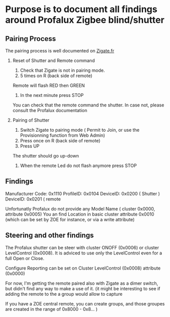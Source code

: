 # Purpose is to document all findings around Profalux Zigbee blind/shutter


## Pairing Process

The pairing process is well documented on [Zigate.fr]( https://zigate.fr/2018/02/03/association-des-volets-profalux-a-la-zigate/ )

1. Reset of Shutter and Remote command

   1. Check that Zigate is not in pairing mode.
   1. 5 times on R (back side of remote)
   
   Remote will flash RED then GREEN
   
   1. In the next minute press STOP
   
   You can check that the remote command the shutter. In case not, please consult the Profalux documentation
   
1. Pairing of Shutter
   1. Switch Zigate to pairing mode ( Permit to Join, or use the Provisionning function from Web Admin)
   1. Press once on R (back side of remote)
   1. Press UP
   
   The shutter should go up-down
   
   1. When the remote Led do not flash anymore press STOP
   
## Findings

Manufacturer Code: 0x1110
ProfileID: 0x0104
DeviceID: 0x0200 ( Shutter )
DeviceID: 0x0201 ( remote 

Unfortunatly Profalux do not provide any Model Name ( cluster 0x0000, attribute 0x0005)
You an find Location in  basic cluster attribute 0x0010 (which can be set by ZOE for instance, or via a write attribute)


## Steering and other findings

The Profalux shutter can be steer with cluster ONOFF (0x0006) or cluster LevelControl (0x0008). It is adviced to use only the LevelControl even for a full Open or Close.

Configure Reporting can be set on Cluster LevelControl (0x0008) attribute (0x0000)


For now, I'm getting the remote paired also with Zigate as a dimer switch, but didn't find any way to make a use of it. (it might be interesting to see if adding the remote to the a group would allow to capture

If you have a ZOE central remote, you can create groups, and those groupes are created in the range of 0x8000 - 0x8... )

